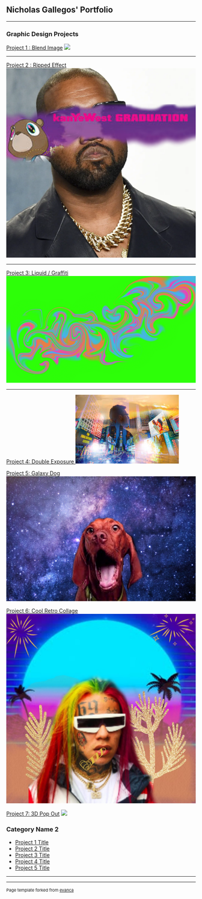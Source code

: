 ## Nicholas Gallegos' Portfolio

---

### Graphic Design Projects 

[Project 1 : Blend Image](/sample_page)
<img src="images/blendimages.png?raw=true"/>

---
[Project 2 : Ripped Effect](/pdf/sample_presentation.pdf)
<img src="images/kanye finished.png?raw=true"/>

---
[Project 3: Liquid / Graffiti](http://example.com/)
<img src="images/Liquid Graffiti.png?raw=true"/>

---
[Project 4: Double Exposure ](http://example.com/)
<img src="images/Double Exposure?raw=true"/>


[Project 5: Galaxy Dog](http://example.com/)
<img src="images/galaxy dog?raw=true"/>

[Project 6: Cool Retro Collage](http://example.com/)
<img src="images/Retro collage project?raw=true"/>


[Project 7: 3D Pop Out](http://example.com/)
<img src="images/3D pop out?raw=true"/>

### Category Name 2

- [Project 1 Title](http://example.com/)
- [Project 2 Title](http://example.com/)
- [Project 3 Title](http://example.com/)
- [Project 4 Title](http://example.com/)
- [Project 5 Title](http://example.com/)

---




---
<p style="font-size:11px">Page template forked from <a href="https://github.com/evanca/quick-portfolio">evanca</a></p>
<!-- Remove above link if you don't want to attibute -->
